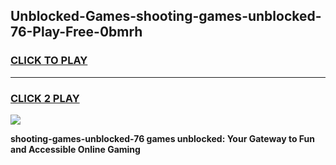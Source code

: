 
## Unblocked-Games-shooting-games-unblocked-76-Play-Free-0bmrh
<h3>
<a href="https://premium76.site?title=shooting-games-unblocked-76&ref=15A">CLICK TO PLAY</a></h3>
<hr>

<h3>
<a href="https://premium76.site?title=shooting-games-unblocked-76&ref=15A">CLICK 2 PLAY</a>
  
</h3>

<a href="https://premium76.site?title=shooting-games-unblocked-76&ref=15A"><img src="https://clearcache.store/games.png"></a>


**shooting-games-unblocked-76 games unblocked: Your Gateway to Fun and Accessible Online Gaming**
